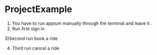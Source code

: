 # ProjectExample
1) You have to run appium manually through the terminal and leave it .
2) Run first sign in 

 3)Second run book a ride

 4) Third run cancel a ride 
